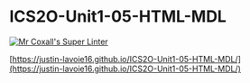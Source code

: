 # ICS2O-Unit1-05-HTML-MDL

[![Mr Coxall's Super Linter](https://github.com/Justin-Lavoie16/ICS2O-Unit1-05-HTML-MDL/workflows/Mr%20Coxall's%20Super%20Linter/badge.svg)](https://github.com/Justin-Lavoie16/ICS2O-Unit1-05-HTML-MDL/actions/)

[https://justin-lavoie16.github.io/ICS2O-Unit1-05-HTML-MDL/](https://justin-lavoie16.github.io/ICS2O-Unit1-05-HTML-MDL/)
